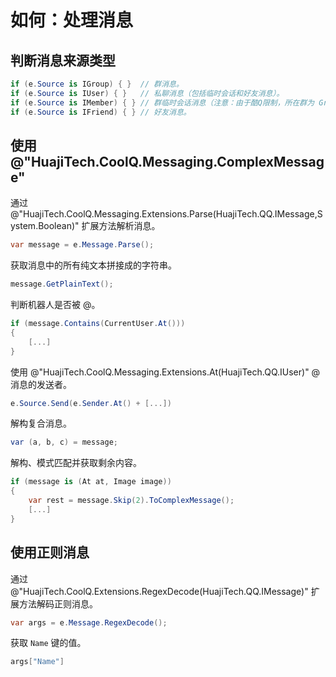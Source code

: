 # 如何：处理消息

## 判断消息来源类型

```csharp
if (e.Source is IGroup) { }  // 群消息。
if (e.Source is IUser) { }   // 私聊消息（包括临时会话和好友消息）。
if (e.Source is IMember) { } // 群临时会话消息（注意：由于酷Q限制，所在群为 Group(0)）。
if (e.Source is IFriend) { } // 好友消息。
```

## 使用 @"HuajiTech.CoolQ.Messaging.ComplexMessage"

通过 @"HuajiTech.CoolQ.Messaging.Extensions.Parse(HuajiTech.QQ.IMessage,System.Boolean)" 扩展方法解析消息。

```csharp
var message = e.Message.Parse();
```

获取消息中的所有纯文本拼接成的字符串。

```csharp
message.GetPlainText();
```

判断机器人是否被 @。

```csharp
if (message.Contains(CurrentUser.At()))
{
    [...]
}
```

使用 @"HuajiTech.CoolQ.Messaging.Extensions.At(HuajiTech.QQ.IUser)" @ 消息的发送者。

```csharp
e.Source.Send(e.Sender.At() + [...])
```

解构复合消息。

```csharp
var (a, b, c) = message;
```

解构、模式匹配并获取剩余内容。

```csharp
if (message is (At at, Image image))
{
    var rest = message.Skip(2).ToComplexMessage();
    [...]
}
```

## 使用正则消息

通过 @"HuajiTech.CoolQ.Extensions.RegexDecode(HuajiTech.QQ.IMessage)" 扩展方法解码正则消息。

```csharp
var args = e.Message.RegexDecode();
```

获取 `Name` 键的值。

```csharp
args["Name"]
```
